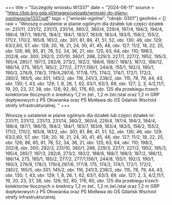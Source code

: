 +++
title = "Szczegóły wniosku W1337"
date = "2024-06-11"
source = "https://bip.brg.gda.pl/images/uploads/wnioski-do-planu-ogolnego/w1337.pdf"
tags = ["wnioski-ogolne", "obręb: 0301"]
geolinks = []
raw = "Wnoszę o ustalenie w planie ogólnym dla działek lub części działek nr: 231/11, 231/12, 231/13, 231/14, 360/2, 360/4, 229/4, 197/4, 194/3, 194/4, 188/4, 187/1, 186/15, 184/2, 184/1, 183/7, 183/8, 183/4, 183/5, 156/2, 155/2, 171/2, 170/2, 165/8, 161/2, obr. 301; 81, 86, 41, 51, 52, obr. 130; 46, obr. 129; 63/2,60, 57, obr. 128; 20, 16, 21, 24, 30, 41, 45, 48, obr. 127; 11/2, 18, 22, 25, obr. 126; 86, 85, 81, 78, 52, 34, 36, 21, obr. 125; 63, 64, obr. 110; 198/2, 202/8, obr. 300; 292/3, 231/10, 360/1, 288, 229/3, 227/1, 227/2, 1952, 195/3, 195/4, 285/7, 197/3, 282/8, 273/2, 192/2, 188/6, 188/7, 188/3, 187/2, 186/12, 186/14, 275, 185/1, 185/2, 277/2, 277/1,156/1, 244/8, 155/1, 192/3, 190/1, 190/3, 276/9, 178/3, 179/4,297/6, 177/8, 175, 174/2, 174/1, 172/1, 172/2, 280/2, 165/5, obr.301; 145/2, obr. 116, 241/3, 238/2, obr. 115, 78, 79, 44, 43, obr. 130; 1, 43, obr. 129; 1, 8, 26, 1, 62, 63/1, 63/3, 69, obr. 127; 2, 3, 4/2,11/1, 19, 20, 23, 37, 38, obr. 126; 92, 80, 176, 60, obr. 125 dla przebiegu trzech kolektorów tłocznych o średnicy 1,2 m żel., 1,2 m żel./stal oraz 1,2 m GRP dopływowych z PŚ Ołowianka oraz PŚ Motława do OŚ Gdańsk Wschód strefy infrastrukturalnej. "
+++

Wnoszę o ustalenie w planie ogólnym dla działek lub części działek nr: 231/11, 231/12, 231/13,
231/14, 360/2, 360/4, 229/4, 197/4, 194/3, 194/4, 188/4, 187/1, 186/15, 184/2, 184/1, 183/7, 183/8, 183/4, 183/5,
156/2, 155/2, 171/2, 170/2, 165/8, 161/2, obr. 301; 81, 86, 41, 51, 52, obr. 130; 46, obr. 129; 63/2,60, 57, obr.
128; 20, 16, 21, 24, 30, 41, 45, 48, obr. 127; 11/2, 18, 22, 25, obr. 126; 86, 85, 81, 78, 52, 34, 36, 21, obr. 125;
63, 64, obr. 110; 198/2, 202/8, obr. 300; 292/3, 231/10, 360/1, 288, 229/3, 227/1, 227/2, 1952, 195/3, 195/4,
285/7, 197/3, 282/8, 273/2, 192/2, 188/6, 188/7, 188/3, 187/2, 186/12, 186/14, 275, 185/1, 185/2, 277/2,
277/1,156/1, 244/8, 155/1, 192/3, 190/1, 190/3, 276/9, 178/3, 179/4,297/6, 177/8, 175, 174/2, 174/1, 172/1,
172/2, 280/2, 165/5, obr.301; 145/2, obr. 116, 241/3, 238/2, obr. 115, 78, 79, 44, 43, obr. 130; 1, 43, obr. 129;
1, 8, 26, 1, 62, 63/1, 63/3, 69, obr. 127; 2, 3, 4/2,11/1, 19, 20, 23, 37, 38, obr. 126; 92, 80, 176, 60, obr. 125
dla przebiegu trzech kolektorów tłocznych o średnicy 1,2 m żel., 1,2 m żel./stal oraz 1,2 m GRP dopływowych
z PŚ Ołowianka oraz PŚ Motława do OŚ Gdańsk Wschód strefy infrastrukturalnej.



